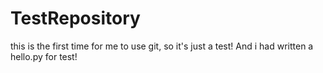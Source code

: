 # TestRepository
this is the first time for me to use git,
so it's just a test!
And i had written a hello.py for test!
